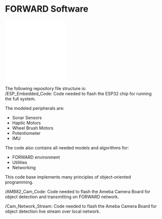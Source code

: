 # FORWARD Software
<img src="https://raw.githubusercontent.com/FORWARD-Walker/website-fa24sp25g25/main/images/FORWARD_logo.png" alt="FORWARD Logo" width="200"/>

The following repository file structure is:  
/ESP_Embedded_Code: Code needed to flash the ESP32 chip for running the full system.  
  
  The modeled peripherals are:  
  - Sonar Sensors  
  - Haptic Motors  
  - Wheel Brush Motors  
  - Potentiometer  
  - IMU  
  
  The code also contains all needed models and algorithms for:  
  - FORWARD environment  
  - Utilities  
  - Networking  
  
  This code base implements many principles of object-oriented programming.  

/AMB82_Cam_Code: Code needed to flash the Ameba Camera Board for object detection and transmitting on FORWARD network.  

/Cam_Network_Stream: Code needed to flash the Ameba Camera Board for object detection live stream over local network.  
